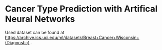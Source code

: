 # Cancer Type Prediction with Artifical Neural Networks

Used dataset can be found at https://archive.ics.uci.edu/ml/datasets/Breast+Cancer+Wisconsin+(Diagnostic) .

